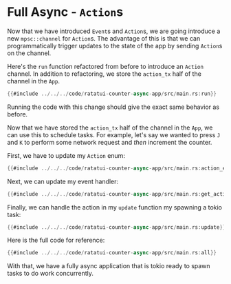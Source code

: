 # Full Async - `Action`s

Now that we have introduced `Event`s and `Action`s, we are going introduce a new `mpsc::channel` for
`Action`s. The advantage of this is that we can programmatically trigger updates to the state of the
app by sending `Action`s on the channel.

Here's the `run` function refactored from before to introduce an `Action` channel. In addition to
refactoring, we store the `action_tx` half of the channel in the `App`.

```rust
{{#include ../../../code/ratatui-counter-async-app/src/main.rs:run}}
```

Running the code with this change should give the exact same behavior as before.

Now that we have stored the `action_tx` half of the channel in the `App`, we can use this to
schedule tasks. For example, let's say we wanted to press `J` and `K` to perform some network
request and _then_ increment the counter.

First, we have to update my `Action` enum:

```rust
{{#include ../../../code/ratatui-counter-async-app/src/main.rs:action_enum}}
```

Next, we can update my event handler:

```rust
{{#include ../../../code/ratatui-counter-async-app/src/main.rs:get_action}}
```

Finally, we can handle the action in my `update` function my spawning a tokio task:

```rust
{{#include ../../../code/ratatui-counter-async-app/src/main.rs:update}}
```

Here is the full code for reference:

```rust
{{#include ../../../code/ratatui-counter-async-app/src/main.rs:all}}
```

With that, we have a fully async application that is tokio ready to spawn tasks to do work
concurrently.

